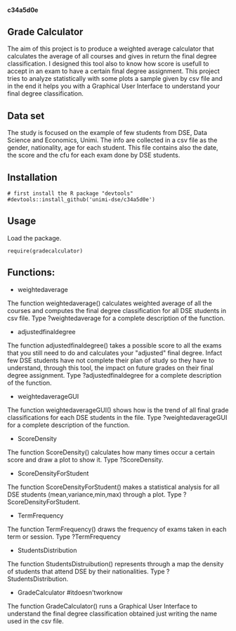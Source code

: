 #### c34a5d0e
## Grade Calculator


The aim of this project is to produce a weighted average calculator that calculates the average of all courses and gives in return the final degree classification. I designed this tool also to know how score is usefull to accept in an exam to have a certain final degree assignment.
This project tries to analyze statistically with some plots a sample given by csv file and in the end it helps you with a Graphical User Interface to understand your final degree classification.

## Data set
The study is focused on the example of few students from DSE, Data Science and Economics, Unimi.
The info are collected in a csv file as the gender, nationality, age for each student. This file contains also the date, the score and the cfu for each exam done by DSE students.

## Installation
```
# first install the R package "devtools" 
#devtools::install_github('unimi-dse/c34a5d0e')

```

## Usage

Load the package.
```
require(gradecalculator)

```

## Functions:
- weightedaverage

The function weightedaverage() calculates weighted average of all the courses and computes the final degree classification for all DSE students in csv file.
Type ?weightedaverage for a complete description of the function.

- adjustedfinaldegree 

The function adjustedfinaldegree() takes a possible score to all the exams that you still need to do and calculates your "adjusted" final degree. Infact few DSE students have not complete their plan of study so they have to understand, through this tool, the impact on future grades on their final degree assignment.
Type ?adjustedfinaldegree for a complete description of the function.

- weightedaverageGUI

The function weightedaverageGUI() shows how is the trend of all final grade classifications for each DSE students in the file.
Type ?weightedaverageGUI for a complete description of the function.

- ScoreDensity

The function ScoreDensity() calculates how many times occur a certain score and draw a plot to show it. Type ?ScoreDensity. 

- ScoreDensityForStudent

The function ScoreDensityForStudent() makes a statistical analysis for all DSE students (mean,variance,min,max) through a plot. Type ?ScoreDensityForStudent. 

- TermFrequency

The function TermFrequency() draws the frequency of exams taken in each term or session. Type ?TermFrequency

- StudentsDistribution

The function StudentsDistruibution() represents through a map the density of students that attend DSE by their nationalities. Type ?StudentsDistribution.

- GradeCalculator #itdoesn'tworknow

The function GradeCalculator() runs a Graphical User Interface to understand the final degree classification obtained just writing the name used in the csv file.
